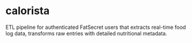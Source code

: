# calorista
ETL pipeline for authenticated FatSecret users that extracts real-time food log data, transforms raw entries with detailed nutritional metadata.
